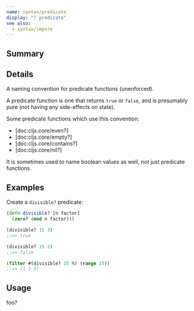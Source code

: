 ```yaml
---
name: syntax/predicate
display: "? predicate"
see also:
  - syntax/impure
---
```


## Summary

## Details

A naming convention for predicate functions (unenforced).

A predicate function is one that returns `true` or `false`, and is presumably
pure (not having any side-effects on state).

Some predicate functions which use this convention:

- [doc:cljs.core/even?]
- [doc:cljs.core/empty?]
- [doc:cljs.core/contains?]
- [doc:cljs.core/nil?]

It is sometimes used to name boolean values as well, not just predicate functions.

## Examples

Create a `divisible?` predicate:

```clj
(defn divisible? [n factor]
  (zero? (mod n factor)))

(divisible? 15 3)
;;=> true

(divisible? 15 2)
;;=> false

(filter #(divisible? 15 %) (range 15))
;;=> (1 3 5)
```

## Usage
foo?
